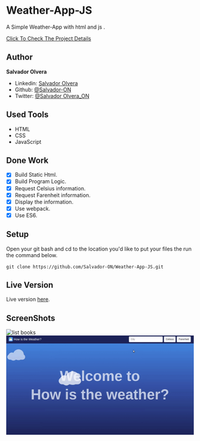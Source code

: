 # Weather-App-JS

A Simple Weather-App with html and js .

[Click To Check The Project Details](https://www.theodinproject.com/courses/javascript/lessons/weather-app)

## Author

**Salvador Olvera**
- Linkedin: [Salvador Olvera](https://www.linkedin.com/in/salvador-olvera-n)
- Github: [@Salvador-ON](https://github.com/Salvador-ON)
- Twitter: [@Salvador Olvera_ON](https://twitter.com/Salvador_ON) 

## Used Tools

- HTML
- CSS
- JavaScript


## Done Work

- [x] Build Static Html.
- [X] Build Program Logic.
- [X] Request Celsius information.
- [X] Request Farenheit information. 
- [X] Display the information.
- [X] Use webpack.
- [X] Use ES6.

## Setup

Open your git bash and cd to the location you'd like to put your files the run the command below.

```console
git clone https://github.com/Salvador-ON/Weather-App-JS.git
```

## Live Version

Live version [here](https://salvador-on.github.io/Weather-App-JS/).

## ScreenShots

![list books](./dist/imgs/todolist.png)
![list books](./dist/assets/media/app.gif)